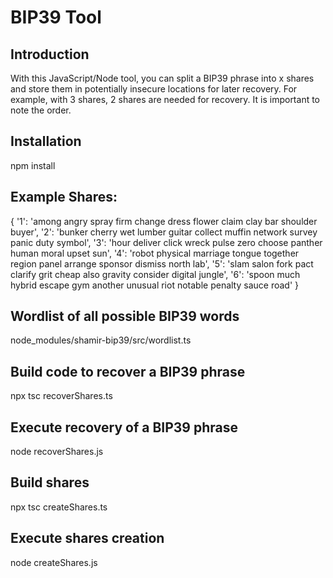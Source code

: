 # BIP39 Tool

## Introduction
With this JavaScript/Node tool, you can split a BIP39 phrase into x shares and store them in potentially insecure locations for later recovery. For example, with 3 shares, 2 shares are needed for recovery. It is important to note the order.

## Installation
npm install

## Example Shares:

{
  '1': 'among angry spray firm change dress flower claim clay bar shoulder buyer',
  '2': 'bunker cherry wet lumber guitar collect muffin network survey panic duty symbol',
  '3': 'hour deliver click wreck pulse zero choose panther human moral upset sun',
  '4': 'robot physical marriage tongue together region panel arrange sponsor dismiss north lab',
  '5': 'slam salon fork pact clarify grit cheap also gravity consider digital jungle',
  '6': 'spoon much hybrid escape gym another unusual riot notable penalty sauce road'
}
## Wordlist of all possible BIP39 words
node_modules/shamir-bip39/src/wordlist.ts

## Build code to recover a BIP39 phrase
npx tsc recoverShares.ts

## Execute recovery of a BIP39 phrase
node recoverShares.js

## Build shares
npx tsc createShares.ts

## Execute shares creation
node createShares.js